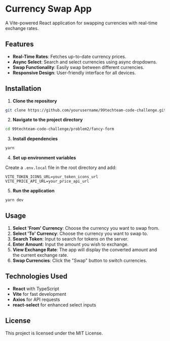 # Currency Swap App

A Vite-powered React application for swapping currencies with real-time exchange rates.

## Features

- **Real-Time Rates**: Fetches up-to-date currency prices.
- **Async Select**: Search and select currencies using async dropdowns.
- **Swap Functionality**: Easily swap between different currencies.
- **Responsive Design**: User-friendly interface for all devices.

## Installation

1. **Clone the repository**

  ```bash
  git clone https://github.com/yourusername/99techteam-code-challenge.git
  ```

2. **Navigate to the project directory**

  ```bash
  cd 99techteam-code-challenge/problem2/fancy-form
  ```

3. **Install dependencies**

  ```bash
  yarn
  ```

4. **Set up environment variables**

  Create a `.env.local` file in the root directory and add:

  ```
  VITE_TOKEN_ICONS_URL=your_token_icons_url
  VITE_PRICE_API_URL=your_price_api_url
  ```

5. **Run the application**

  ```bash
  yarn dev
  ```

## Usage

1. **Select 'From' Currency**: Choose the currency you want to swap from.
2. **Select 'To' Currency**: Choose the currency you want to swap to.
3. **Search Token**: Input to search for tokens on the server.
4. **Enter Amount**: Input the amount you wish to exchange.
5. **View Exchange Rate**: The app will display the converted amount and the current exchange rate.
6. **Swap Currencies**: Click the "Swap" button to switch currencies.

## Technologies Used

- **React** with TypeScript
- **Vite** for fast development
- **Axios** for API requests
- **react-select** for enhanced select inputs

## License

This project is licensed under the MIT License.
